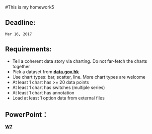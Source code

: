 #This is my homework5
## Deadline:
`Mar 16, 2017`

## Requirements:

+ Tell a coherent data story via charting. Do not far-fetch the charts together
+ Pick a dataset from **[data.gov.hk](https://data.gov.hk)**
+ Use chart types: bar, scatter, line. More chart types are welcome
+ At least 1 chart has >= 20 data points
+ At least 1 chart has switches (multiple series)
+ At least 1 chart has annotation
+ Load at least 1 option data from external files

## PowerPoint：

**[W7](https://docs.google.com/presentation/d/10KVs34_9f8v-Ef94hdG7h7Trtduw8Ej1VUckkB7al_o/edit#slide=id.g1eb9583584_0_185)**
